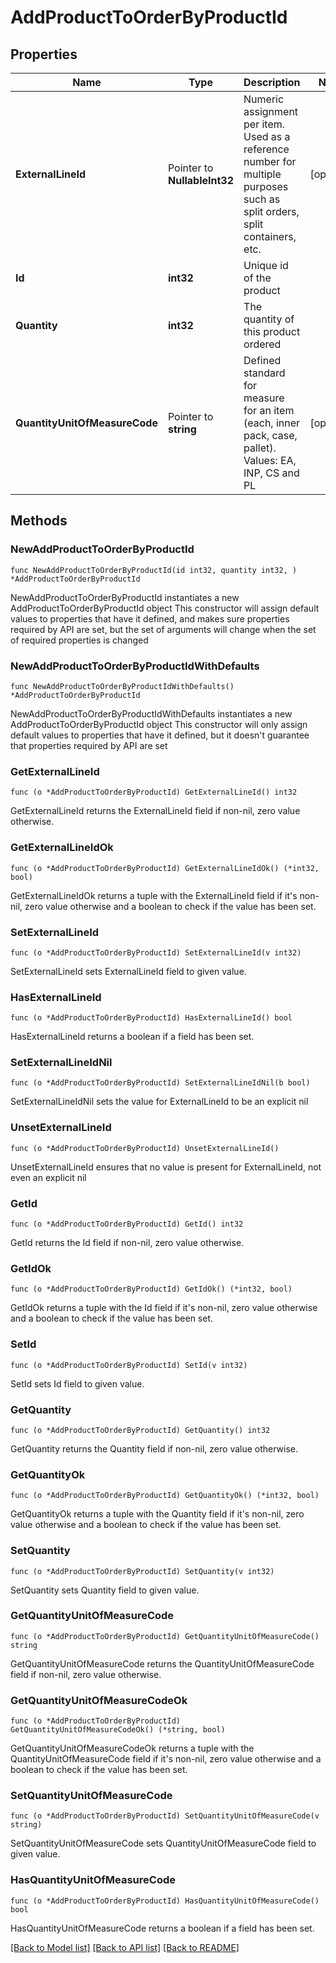 # AddProductToOrderByProductId

## Properties

Name | Type | Description | Notes
------------ | ------------- | ------------- | -------------
**ExternalLineId** | Pointer to **NullableInt32** | Numeric assignment per item. Used as a reference number for multiple purposes such as split orders, split containers, etc. | [optional] 
**Id** | **int32** | Unique id of the product | 
**Quantity** | **int32** | The quantity of this product ordered | 
**QuantityUnitOfMeasureCode** | Pointer to **string** | Defined standard for measure for an item (each, inner pack, case, pallet).  Values: EA, INP, CS and PL | [optional] 

## Methods

### NewAddProductToOrderByProductId

`func NewAddProductToOrderByProductId(id int32, quantity int32, ) *AddProductToOrderByProductId`

NewAddProductToOrderByProductId instantiates a new AddProductToOrderByProductId object
This constructor will assign default values to properties that have it defined,
and makes sure properties required by API are set, but the set of arguments
will change when the set of required properties is changed

### NewAddProductToOrderByProductIdWithDefaults

`func NewAddProductToOrderByProductIdWithDefaults() *AddProductToOrderByProductId`

NewAddProductToOrderByProductIdWithDefaults instantiates a new AddProductToOrderByProductId object
This constructor will only assign default values to properties that have it defined,
but it doesn't guarantee that properties required by API are set

### GetExternalLineId

`func (o *AddProductToOrderByProductId) GetExternalLineId() int32`

GetExternalLineId returns the ExternalLineId field if non-nil, zero value otherwise.

### GetExternalLineIdOk

`func (o *AddProductToOrderByProductId) GetExternalLineIdOk() (*int32, bool)`

GetExternalLineIdOk returns a tuple with the ExternalLineId field if it's non-nil, zero value otherwise
and a boolean to check if the value has been set.

### SetExternalLineId

`func (o *AddProductToOrderByProductId) SetExternalLineId(v int32)`

SetExternalLineId sets ExternalLineId field to given value.

### HasExternalLineId

`func (o *AddProductToOrderByProductId) HasExternalLineId() bool`

HasExternalLineId returns a boolean if a field has been set.

### SetExternalLineIdNil

`func (o *AddProductToOrderByProductId) SetExternalLineIdNil(b bool)`

 SetExternalLineIdNil sets the value for ExternalLineId to be an explicit nil

### UnsetExternalLineId
`func (o *AddProductToOrderByProductId) UnsetExternalLineId()`

UnsetExternalLineId ensures that no value is present for ExternalLineId, not even an explicit nil
### GetId

`func (o *AddProductToOrderByProductId) GetId() int32`

GetId returns the Id field if non-nil, zero value otherwise.

### GetIdOk

`func (o *AddProductToOrderByProductId) GetIdOk() (*int32, bool)`

GetIdOk returns a tuple with the Id field if it's non-nil, zero value otherwise
and a boolean to check if the value has been set.

### SetId

`func (o *AddProductToOrderByProductId) SetId(v int32)`

SetId sets Id field to given value.


### GetQuantity

`func (o *AddProductToOrderByProductId) GetQuantity() int32`

GetQuantity returns the Quantity field if non-nil, zero value otherwise.

### GetQuantityOk

`func (o *AddProductToOrderByProductId) GetQuantityOk() (*int32, bool)`

GetQuantityOk returns a tuple with the Quantity field if it's non-nil, zero value otherwise
and a boolean to check if the value has been set.

### SetQuantity

`func (o *AddProductToOrderByProductId) SetQuantity(v int32)`

SetQuantity sets Quantity field to given value.


### GetQuantityUnitOfMeasureCode

`func (o *AddProductToOrderByProductId) GetQuantityUnitOfMeasureCode() string`

GetQuantityUnitOfMeasureCode returns the QuantityUnitOfMeasureCode field if non-nil, zero value otherwise.

### GetQuantityUnitOfMeasureCodeOk

`func (o *AddProductToOrderByProductId) GetQuantityUnitOfMeasureCodeOk() (*string, bool)`

GetQuantityUnitOfMeasureCodeOk returns a tuple with the QuantityUnitOfMeasureCode field if it's non-nil, zero value otherwise
and a boolean to check if the value has been set.

### SetQuantityUnitOfMeasureCode

`func (o *AddProductToOrderByProductId) SetQuantityUnitOfMeasureCode(v string)`

SetQuantityUnitOfMeasureCode sets QuantityUnitOfMeasureCode field to given value.

### HasQuantityUnitOfMeasureCode

`func (o *AddProductToOrderByProductId) HasQuantityUnitOfMeasureCode() bool`

HasQuantityUnitOfMeasureCode returns a boolean if a field has been set.


[[Back to Model list]](../README.md#documentation-for-models) [[Back to API list]](../README.md#documentation-for-api-endpoints) [[Back to README]](../README.md)


